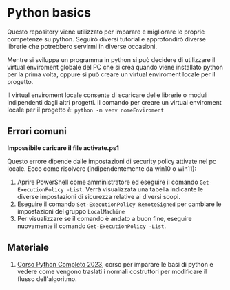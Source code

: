 # Python basics

Questo repository viene utilizzato per imparare e migliorare le proprie competenze su python. Seguirò diversi tutorial e approfondirò diverse librerie
che potrebbero servirmi in diverse occasioni.

Mentre si sviluppa un programma in python si può decidere di utilizzare il virtual enviroment globale del PC che si crea quando viene
installato python per la prima volta, oppure si può creare un virtual enviroment locale per il progetto. 

Il virtual enviroment locale consente di scaricare delle librerie o moduli indipendenti dagli altri progetti. Il comando per 
creare un virtual enviroment locale per il progetto è: ```python -m venv nomeEnviroment``` 

## Errori comuni

**Impossibile caricare il file activate.ps1**

Questo errore dipende dalle impostazioni di security policy attivate nel pc locale. Ecco come risolvere (indipendentemente da win10 o win11):
1. Aprire PowerShell come amministratore ed eseguire il comando ```Get-ExecutionPolicy -List```. Verrà visualizzata una tabella indicante le diverse impostazioni di sicurezza relative ai diversi scopi.
2. Eseguire il comando ```Set-ExecutionPolicy RemoteSigned``` per cambiare le impostazioni del gruppo ```LocalMachine```
3. Per visualizzare se il comando è andato a buon fine, eseguire nuovamente il comando ```Get-ExecutionPolicy -List```.


## Materiale

1. [Corso Python Completo 2023](https://www.youtube.com/watch?v=n093-I6K_oQ&list=PLP5MAKLy8lP8FAytdm2ncZbPioA9A2SgF), corso per imparare le basi di python e vedere come vengono traslati i normali 
costruttori per modificare il flusso dell'algoritmo.